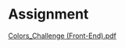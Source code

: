 # Assignment
[Colors_Challenge (Front-End).pdf](https://github.com/Varkaria/brikl-assignment-1/files/8779288/Colors_Challenge.Front-End.pdf)
